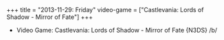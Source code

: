 +++
title = "2013-11-29: Friday"
video-game = ["Castlevania: Lords of Shadow - Mirror of Fate"]
+++


* Video Game: Castlevania: Lords of Shadow - Mirror of Fate {N3DS} /b/